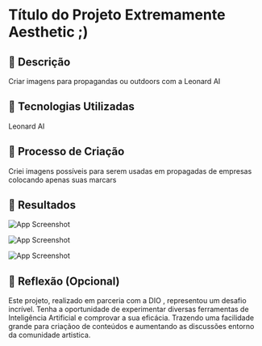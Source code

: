 # Título do Projeto Extremamente Aesthetic ;)

## 📒 Descrição
Criar imagens para propagandas ou outdoors com a Leonard AI

## 🤖 Tecnologias Utilizadas
Leonard AI

## 🧐 Processo de Criação
Criei imagens possíveis para serem usadas em propagadas de empresas colocando apenas suas marcars

## 🚀 Resultados
![App Screenshot](https://github.com/WillianMSilva/lab-natty-or-not/blob/main/Imagens%20Leonard%20IA/Natal%20em%20familia.jpg?raw=true)

![App Screenshot](https://github.com/WillianMSilva/lab-natty-or-not/blob/main/Imagens%20Leonard%20IA/jogador3.jpg?raw=true)

![App Screenshot](https://github.com/WillianMSilva/lab-natty-or-not/blob/main/Imagens%20Leonard%20IA/viva%20a%20vida.jpg?raw=true)


## 💭 Reflexão (Opcional)
Este projeto, realizado em parceria com a DIO , representou um desafio incrível. Tenha a oportunidade de experimentar diversas ferramentas de Inteligência Artificial e comprovar a sua eficácia. Trazendo uma facilidade grande para criaçãoo de conteúdos e aumentando as discussões entorno da comunidade artistica.
